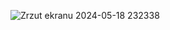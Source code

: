 ![Zrzut ekranu 2024-05-18 232338](https://github.com/olususus/naprawianko/assets/144311910/6ebd2320-ceee-4248-a05d-82543acaca9b)
